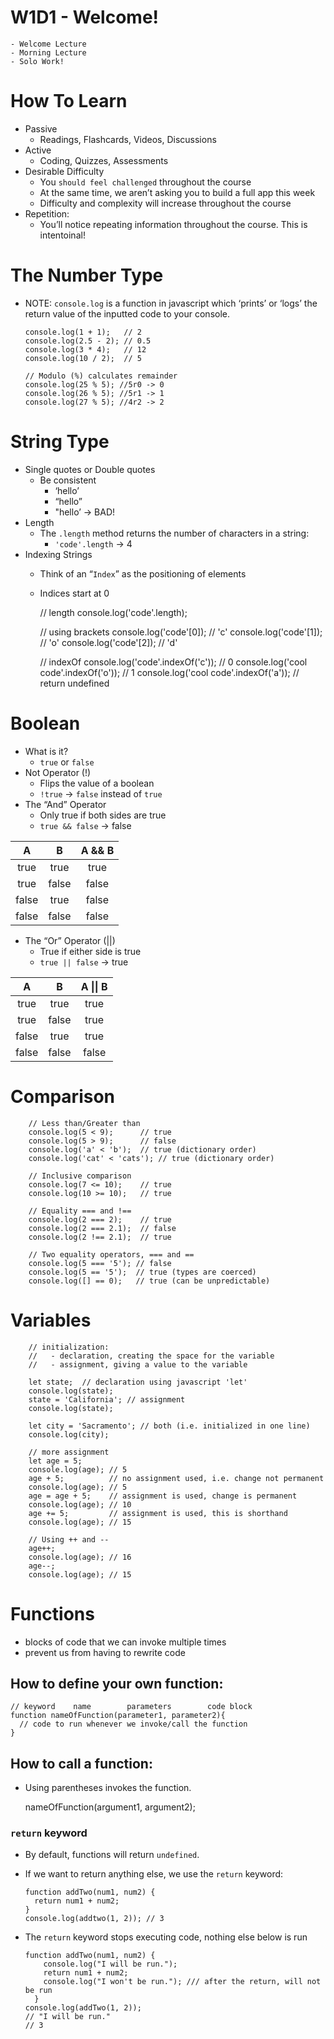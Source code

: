 W1D1 - Welcome!
===============

    - Welcome Lecture
    - Morning Lecture
    - Solo Work!

How To Learn
============

-   Passive
    -   Readings, Flashcards, Videos, Discussions
-   Active
    -   Coding, Quizzes, Assessments
-   Desirable Difficulty
    -   You `should feel challenged` throughout the course
    -   At the same time, we aren’t asking you to build a full app this week
    -   Difficulty and complexity will increase throughout the course
-   Repetition:
    -   You’ll notice repeating information throughout the course. This is intentoinal!

The Number Type
===============

-   NOTE: `console.log` is a function in javascript which ‘prints’ or ‘logs’ the return value of the inputted code to your console.

        console.log(1 + 1);   // 2
        console.log(2.5 - 2); // 0.5
        console.log(3 * 4);   // 12 
        console.log(10 / 2);  // 5

        // Modulo (%) calculates remainder 
        console.log(25 % 5); //5r0 -> 0
        console.log(26 % 5); //5r1 -> 1
        console.log(27 % 5); //4r2 -> 2

String Type
===========

-   Single quotes or Double quotes
    -   Be consistent
        -   ‘hello’
        -   “hello”
        -   "hello’ -&gt; BAD!
-   Length
    -   The `.length` method returns the number of characters in a string:
        -   `'code'.length` -&gt; 4
-   Indexing Strings
    -   Think of an “`Index`” as the positioning of elements
    -   Indices start at 0

        // length
        console.log('code'.length);

        // using brackets
        console.log('code'[0]); // 'c'
        console.log('code'[1]); // 'o'
        console.log('code'[2]); // 'd' 

        // indexOf
        console.log('code'.indexOf('c')); // 0
        console.log('cool code'.indexOf('o')); // 1
        console.log('cool code'.indexOf('a')); // return undefined

Boolean
=======

-   What is it?
    -   `true` or `false`
-   Not Operator (!)
    -   Flips the value of a boolean
    -   `!true` -&gt; `false` instead of `true`
-   The “And” Operator
    -   Only true if both sides are true
    -   `true && false` -&gt; false

<table><thead><tr class="header"><th style="text-align: center;">A</th><th style="text-align: center;">B</th><th style="text-align: center;">A &amp;&amp; B</th></tr></thead><tbody><tr class="odd"><td style="text-align: center;">true</td><td style="text-align: center;">true</td><td style="text-align: center;">true</td></tr><tr class="even"><td style="text-align: center;">true</td><td style="text-align: center;">false</td><td style="text-align: center;">false</td></tr><tr class="odd"><td style="text-align: center;">false</td><td style="text-align: center;">true</td><td style="text-align: center;">false</td></tr><tr class="even"><td style="text-align: center;">false</td><td style="text-align: center;">false</td><td style="text-align: center;">false</td></tr></tbody></table>

-   The “Or” Operator (||)
    -   True if either side is true
    -   `true || false` -&gt; true

<table><thead><tr class="header"><th style="text-align: center;">A</th><th style="text-align: center;">B</th><th style="text-align: center;">A || B</th></tr></thead><tbody><tr class="odd"><td style="text-align: center;">true</td><td style="text-align: center;">true</td><td style="text-align: center;">true</td></tr><tr class="even"><td style="text-align: center;">true</td><td style="text-align: center;">false</td><td style="text-align: center;">true</td></tr><tr class="odd"><td style="text-align: center;">false</td><td style="text-align: center;">true</td><td style="text-align: center;">true</td></tr><tr class="even"><td style="text-align: center;">false</td><td style="text-align: center;">false</td><td style="text-align: center;">false</td></tr></tbody></table>

Comparison
==========

        // Less than/Greater than
        console.log(5 < 9);      // true
        console.log(5 > 9);      // false
        console.log('a' < 'b');  // true (dictionary order)
        console.log('cat' < 'cats'); // true (dictionary order)

        // Inclusive comparison
        console.log(7 <= 10);    // true
        console.log(10 >= 10);   // true 

        // Equality === and !==
        console.log(2 === 2);    // true
        console.log(2 === 2.1);  // false
        console.log(2 !== 2.1);  // true

        // Two equality operators, === and ==
        console.log(5 === '5'); // false
        console.log(5 == '5');  // true (types are coerced)
        console.log([] == 0);   // true (can be unpredictable)

Variables
=========

        // initialization:
        //   - declaration, creating the space for the variable
        //   - assignment, giving a value to the variable

        let state;  // declaration using javascript 'let'
        console.log(state);
        state = 'California'; // assignment
        console.log(state);

        let city = 'Sacramento'; // both (i.e. initialized in one line)
        console.log(city);

        // more assignment
        let age = 5;
        console.log(age); // 5
        age + 5;          // no assignment used, i.e. change not permanent
        console.log(age); // 5
        age = age + 5;    // assignment is used, change is permanent
        console.log(age); // 10
        age += 5;         // assignment is used, this is shorthand
        console.log(age); // 15

        // Using ++ and -- 
        age++;
        console.log(age); // 16
        age--;
        console.log(age); // 15

Functions
=========

-   blocks of code that we can invoke multiple times
-   prevent us from having to rewrite code

How to define your own function:
--------------------------------

    // keyword    name        parameters        code block
    function nameOfFunction(parameter1, parameter2){
      // code to run whenever we invoke/call the function
    }

How to call a function:
-----------------------

-   Using parentheses invokes the function.

      nameOfFunction(argument1, argument2);

### `return` keyword

-   By default, functions will return `undefined`.
-   If we want to return anything else, we use the `return` keyword:

        function addTwo(num1, num2) {
          return num1 + num2;
        }
        console.log(addtwo(1, 2)); // 3

-   The `return` keyword stops executing code, nothing else below is run

        function addTwo(num1, num2) {
            console.log("I will be run.");
            return num1 + num2;
            console.log("I won't be run."); /// after the return, will not be run
          }
        console.log(addTwo(1, 2)); 
        // "I will be run."
        // 3
